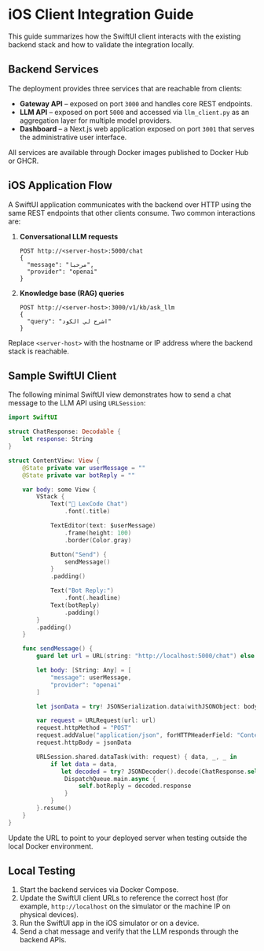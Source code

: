 # iOS Client Integration Guide

This guide summarizes how the SwiftUI client interacts with the existing backend stack and how to validate the integration locally.

## Backend Services

The deployment provides three services that are reachable from clients:

- **Gateway API** – exposed on port `3000` and handles core REST endpoints.
- **LLM API** – exposed on port `5000` and accessed via `llm_client.py` as an aggregation layer for multiple model providers.
- **Dashboard** – a Next.js web application exposed on port `3001` that serves the administrative user interface.

All services are available through Docker images published to Docker Hub or GHCR.

## iOS Application Flow

A SwiftUI application communicates with the backend over HTTP using the same REST endpoints that other clients consume. Two common interactions are:

1. **Conversational LLM requests**

   ```http
   POST http://<server-host>:5000/chat
   {
     "message": "مرحبا",
     "provider": "openai"
   }
   ```

2. **Knowledge base (RAG) queries**

   ```http
   POST http://<server-host>:3000/v1/kb/ask_llm
   {
     "query": "اشرح لي الكود"
   }
   ```

Replace `<server-host>` with the hostname or IP address where the backend stack is reachable.

## Sample SwiftUI Client

The following minimal SwiftUI view demonstrates how to send a chat message to the LLM API using `URLSession`:

```swift
import SwiftUI

struct ChatResponse: Decodable {
    let response: String
}

struct ContentView: View {
    @State private var userMessage = ""
    @State private var botReply = ""

    var body: some View {
        VStack {
            Text("🚀 LexCode Chat")
                .font(.title)

            TextEditor(text: $userMessage)
                .frame(height: 100)
                .border(Color.gray)

            Button("Send") {
                sendMessage()
            }
            .padding()

            Text("Bot Reply:")
                .font(.headline)
            Text(botReply)
                .padding()
        }
        .padding()
    }

    func sendMessage() {
        guard let url = URL(string: "http://localhost:5000/chat") else { return }

        let body: [String: Any] = [
            "message": userMessage,
            "provider": "openai"
        ]

        let jsonData = try! JSONSerialization.data(withJSONObject: body)

        var request = URLRequest(url: url)
        request.httpMethod = "POST"
        request.addValue("application/json", forHTTPHeaderField: "Content-Type")
        request.httpBody = jsonData

        URLSession.shared.dataTask(with: request) { data, _, _ in
            if let data = data,
               let decoded = try? JSONDecoder().decode(ChatResponse.self, from: data) {
                DispatchQueue.main.async {
                    self.botReply = decoded.response
                }
            }
        }.resume()
    }
}
```

Update the URL to point to your deployed server when testing outside the local Docker environment.

## Local Testing

1. Start the backend services via Docker Compose.
2. Update the SwiftUI client URLs to reference the correct host (for example, `http://localhost` on the simulator or the machine IP on physical devices).
3. Run the SwiftUI app in the iOS simulator or on a device.
4. Send a chat message and verify that the LLM responds through the backend APIs.

